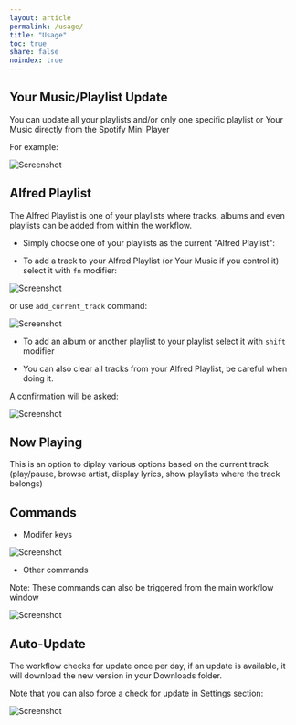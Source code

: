 ```yaml
---
layout: article
permalink: /usage/
title: "Usage"
toc: true
share: false
noindex: true
---
```


## Your Music/Playlist Update

You can update all your playlists and/or only one specific playlist or Your Music directly from the Spotify Mini Player

For example:

![Screenshot](https://dl.dropboxusercontent.com/s/y5l5t7xct1ej9x3/D64DC2E2-4059-4222-BD5B-D37E6DB6B0BA-321-000018F92C0BB367.gif?dl=0)


## Alfred Playlist

The Alfred Playlist is one of your playlists where tracks, albums and even playlists can be added from within the workflow.

* Simply choose one of your playlists as the current "Alfred Playlist":

* To add a track to your Alfred Playlist (or Your Music if you control it) select it with `fn` modifier:

![Screenshot](https://i.cloudup.com/O9I8lqCvl3.png)

or use `add_current_track` command:

![Screenshot](https://dl.dropboxusercontent.com/s/y5l5t7xct1ej9x3/D64DC2E2-4059-4222-BD5B-D37E6DB6B0BA-321-000018F92C0BB367.gif?dl=0)

* To add an album or another playlist to your playlist select it with `shift` modifier

* You can also clear all tracks from your Alfred Playlist, be careful when doing it. 

A confirmation will be asked:

![Screenshot](https://dl.dropboxusercontent.com/u/2407971/Screenshots/Screenshot_2014-11-27_17.03.22.png)


## Now Playing

This is an option to diplay various options based on the current track (play/pause, browse artist, display lyrics, show playlists where the track belongs)

## Commands

* Modifer keys

![Screenshot](http://cl.ly/image/3o0w1r1l0v2M/Napkin.napkin%2025-11-14%2011.29.37%20AM.png)

* Other commands

Note: These commands can also be triggered from the main workflow window

![Screenshot](https://cldup.com/Kydbbt_26K.png)


## Auto-Update

The workflow checks for update once per day, if an update is available, it will download the new version in your Downloads folder.

Note that you can also force a check for update in Settings section:

![Screenshot](https://dl.dropboxusercontent.com/s/7octdzbzbjsmlz2/407BDBF3-F33E-49C3-A95A-FF77381DDAC6-321-0000193063444A58.gif?dl=0)